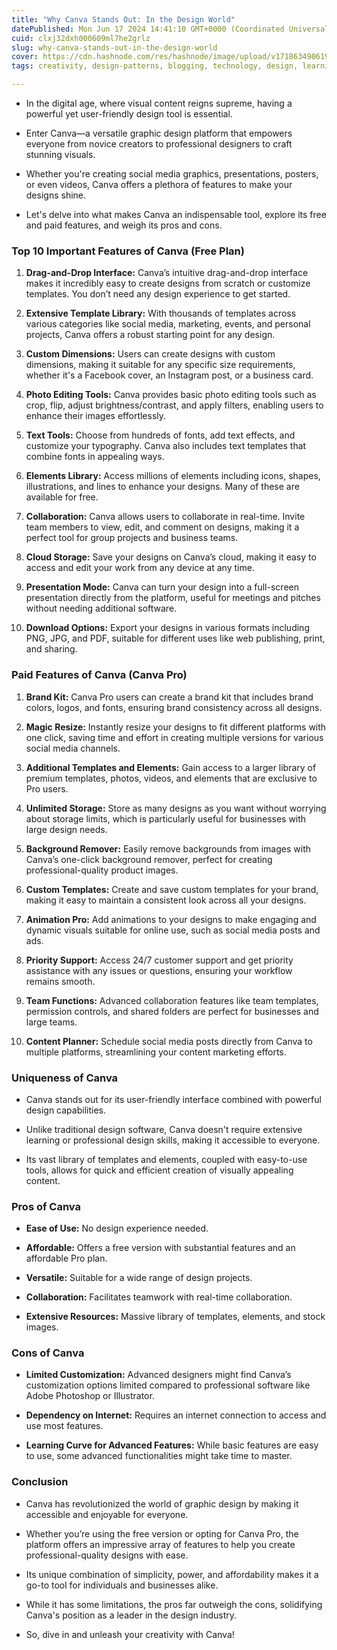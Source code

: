 ```yaml
---
title: "Why Canva Stands Out: In the Design World"
datePublished: Mon Jun 17 2024 14:41:10 GMT+0000 (Coordinated Universal Time)
cuid: clxj32dxh000609ml7he2grlz
slug: why-canva-stands-out-in-the-design-world
cover: https://cdn.hashnode.com/res/hashnode/image/upload/v1718634906191/70065645-0803-46a2-b1e9-364aad6e2f2a.webp
tags: creativity, design-patterns, blogging, technology, design, learning, hashnode, styling, trending, hashnodecommunity, technical-writing-1, hashnodebootcamp, viral, canva, blogswithcc

---
```


* In the digital age, where visual content reigns supreme, having a powerful yet user-friendly design tool is essential.
    
* Enter Canva—a versatile graphic design platform that empowers everyone from novice creators to professional designers to craft stunning visuals.
    
* Whether you're creating social media graphics, presentations, posters, or even videos, Canva offers a plethora of features to make your designs shine.
    
* Let's delve into what makes Canva an indispensable tool, explore its free and paid features, and weigh its pros and cons.
    

### Top 10 Important Features of Canva (Free Plan)

1. **Drag-and-Drop Interface:** Canva’s intuitive drag-and-drop interface makes it incredibly easy to create designs from scratch or customize templates. You don’t need any design experience to get started.
    
2. **Extensive Template Library:** With thousands of templates across various categories like social media, marketing, events, and personal projects, Canva offers a robust starting point for any design.
    
3. **Custom Dimensions:** Users can create designs with custom dimensions, making it suitable for any specific size requirements, whether it's a Facebook cover, an Instagram post, or a business card.
    
4. **Photo Editing Tools:** Canva provides basic photo editing tools such as crop, flip, adjust brightness/contrast, and apply filters, enabling users to enhance their images effortlessly.
    
5. **Text Tools:** Choose from hundreds of fonts, add text effects, and customize your typography. Canva also includes text templates that combine fonts in appealing ways.
    
6. **Elements Library:** Access millions of elements including icons, shapes, illustrations, and lines to enhance your designs. Many of these are available for free.
    
7. **Collaboration:** Canva allows users to collaborate in real-time. Invite team members to view, edit, and comment on designs, making it a perfect tool for group projects and business teams.
    
8. **Cloud Storage:** Save your designs on Canva’s cloud, making it easy to access and edit your work from any device at any time.
    
9. **Presentation Mode:** Canva can turn your design into a full-screen presentation directly from the platform, useful for meetings and pitches without needing additional software.
    
10. **Download Options:** Export your designs in various formats including PNG, JPG, and PDF, suitable for different uses like web publishing, print, and sharing.
    

### Paid Features of Canva (Canva Pro)

1. **Brand Kit:** Canva Pro users can create a brand kit that includes brand colors, logos, and fonts, ensuring brand consistency across all designs.
    
2. **Magic Resize:** Instantly resize your designs to fit different platforms with one click, saving time and effort in creating multiple versions for various social media channels.
    
3. **Additional Templates and Elements:** Gain access to a larger library of premium templates, photos, videos, and elements that are exclusive to Pro users.
    
4. **Unlimited Storage:** Store as many designs as you want without worrying about storage limits, which is particularly useful for businesses with large design needs.
    
5. **Background Remover:** Easily remove backgrounds from images with Canva’s one-click background remover, perfect for creating professional-quality product images.
    
6. **Custom Templates:** Create and save custom templates for your brand, making it easy to maintain a consistent look across all your designs.
    
7. **Animation Pro:** Add animations to your designs to make engaging and dynamic visuals suitable for online use, such as social media posts and ads.
    
8. **Priority Support:** Access 24/7 customer support and get priority assistance with any issues or questions, ensuring your workflow remains smooth.
    
9. **Team Functions:** Advanced collaboration features like team templates, permission controls, and shared folders are perfect for businesses and large teams.
    
10. **Content Planner:** Schedule social media posts directly from Canva to multiple platforms, streamlining your content marketing efforts.
    

### Uniqueness of Canva

* Canva stands out for its user-friendly interface combined with powerful design capabilities.
    
* Unlike traditional design software, Canva doesn't require extensive learning or professional design skills, making it accessible to everyone.
    
* Its vast library of templates and elements, coupled with easy-to-use tools, allows for quick and efficient creation of visually appealing content.
    

### Pros of Canva

* **Ease of Use:** No design experience needed.
    
* **Affordable:** Offers a free version with substantial features and an affordable Pro plan.
    
* **Versatile:** Suitable for a wide range of design projects.
    
* **Collaboration:** Facilitates teamwork with real-time collaboration.
    
* **Extensive Resources:** Massive library of templates, elements, and stock images.
    

### Cons of Canva

* **Limited Customization:** Advanced designers might find Canva’s customization options limited compared to professional software like Adobe Photoshop or Illustrator.
    
* **Dependency on Internet:** Requires an internet connection to access and use most features.
    
* **Learning Curve for Advanced Features:** While basic features are easy to use, some advanced functionalities might take time to master.
    

### Conclusion

* Canva has revolutionized the world of graphic design by making it accessible and enjoyable for everyone.
    
* Whether you’re using the free version or opting for Canva Pro, the platform offers an impressive array of features to help you create professional-quality designs with ease.
    
* Its unique combination of simplicity, power, and affordability makes it a go-to tool for individuals and businesses alike.
    
* While it has some limitations, the pros far outweigh the cons, solidifying Canva's position as a leader in the design industry.
    
* So, dive in and unleash your creativity with Canva!
